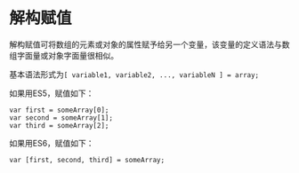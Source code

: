 # 解构赋值
解构赋值可将数组的元素或对象的属性赋予给另一个变量，该变量的定义语法与数组字面量或对象字面量很相似。

基本语法形式为`[ variable1, variable2, ..., variableN ] = array;`

如果用ES5，赋值如下：

    var first = someArray[0];  
    var second = someArray[1];  
    var third = someArray[2]; 
    
如果用ES6，赋值如下：

    var [first, second, third] = someArray;  

